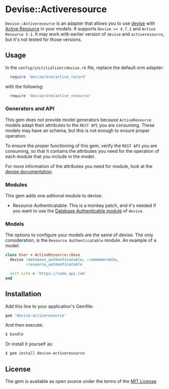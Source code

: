 # Devise::Activeresource
`Devise::Activeresource` is an adapter that allows you to use [devise](https://github.com/heartcombo/devise) with [Active Resource](https://github.com/rails/activeresource) in your models. It supports `Devise >= 4.7.1` and `Active Resource 5.1`. It may work with earlier version of `devise` and `activeresource`, but it's not tested for those versions.

## Usage
In the `config/inititializer/devise.rb` file, replace the default orm adapter:
```ruby
  require 'devise/orm/active_record'
```

with the following:
```ruby
  require 'devise/orm/active_resource'
```

### Generators and API
This gem does not provide model generators because `ActiveResource` models adapt their attributes to the `REST API` you are consuming. These models may have an schema, but this is not enough to ensure proper operation.

To ensure the proper functioning of this gem, verify the `REST API` you are consuming, so that it contains the attributes you need for the operation of each module that you include in the model.

For more information of the attributes you need for module, look at the [devise documentation](https://github.com/heartcombo/devise/blob/master/README.md).

### Modules
This gem adds one aditional module to devise:
* Resource Authenticatable: This is a monkey patch, and it's needed if you want to use the [Database Authenticable module](https://www.rubydoc.info/github/heartcombo/devise/master/Devise/Models/DatabaseAuthenticatable) of `devise`.

### Models
The options to configure your models are the same of devise. The only consideration, is the `Resource Authenticatable` module. An example of a model:

```ruby
class User < ActiveResource::Base
  devise :database_authenticatable, :rememberable,
         :resource_authenticatable

  self.site = 'https://some.api.com'
end

```

## Installation
Add this line to your application's Gemfile:

```ruby
gem 'devise-activeresource'
```

And then execute:
```bash
$ bundle
```

Or install it yourself as:
```bash
$ gem install devise-activeresource
```

## License
The gem is available as open source under the terms of the [MIT License](https://opensource.org/licenses/MIT).
